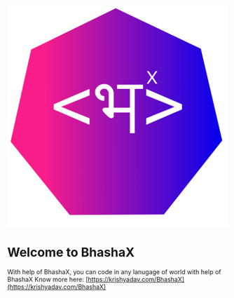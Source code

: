 ![Logo](logo/Logo.png?raw=true "Logo")
# Welcome to BhashaX

With help of BhashaX, you can code in any lanugage of world with help of BhashaX
Know more here: [https://krishyadav.com/BhashaX](https://krishyadav.com/BhashaX)

